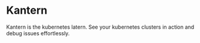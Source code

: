 # Kantern

Kantern is the kubernetes latern.
See your kubernetes clusters in action and debug issues effortlessly.
